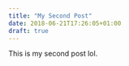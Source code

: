 ```yaml
---
title: "My Second Post"
date: 2018-06-21T17:26:05+01:00
draft: true
---
```


This is my second post lol.